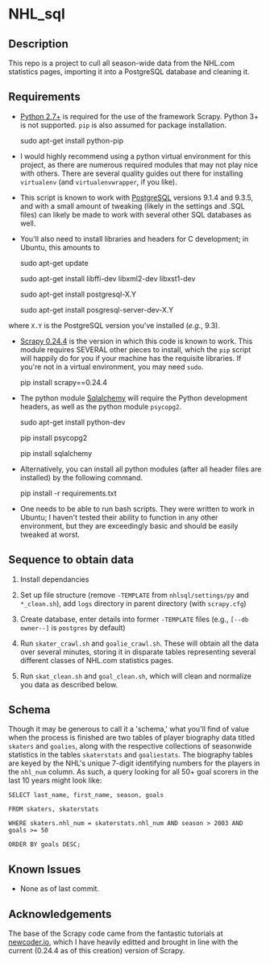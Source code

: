NHL_sql
=======

Description
-----------

This repo is a project to cull all season-wide data from the NHL.com statistics pages, importing it into a PostgreSQL database and cleaning it.

Requirements
------------

* [Python 2.7+][1] is required for the use of the framework Scrapy. Python 3+ is not supported.  `pip` is also assumed for package installation.

	sudo apt-get install python-pip

* I would highly recommend using a python virtual environment for this project, as there are numerous required modules that may not play nice with others.  There are several quality guides out there for installing `virtualenv` (and `virtualenvwrapper`, if you like).

* This script is known to work with [PostgreSQL][4] versions 9.1.4 and 9.3.5, and with a small amount of tweaking (likely in the settings and .SQL files) can likely be made to work with several other SQL databases as well.

* You'll also need to install libraries and headers for C development; in Ubuntu, this amounts to

	sudo apt-get update

	sudo apt-get install libffi-dev libxml2-dev libxst1-dev

	sudo apt-get install postgresql-X.Y

	sudo apt-get install posgresql-server-dev-X.Y

where `X.Y` is the PostgreSQL version you've installed (*e.g.*, 9.3).

* [Scrapy 0.24.4][2] is the version in which this code is known to work.  This module requires SEVERAL other pieces to install, which the `pip` script will happily do for you if your machine has the requisite libraries. If you're not in a virtual environment, you may need `sudo`.

	pip install scrapy==0.24.4

* The python module [Sqlalchemy][3] will require the Python development headers, as well as the python module `psycopg2`.

	sudo apt-get install python-dev

	pip install psycopg2

	pip install sqlalchemy

* Alternatively, you can install all python modules (after all header files are installed) by the following command.

	pip install -r requirements.txt

* One needs to be able to run bash scripts.  They were written to work in Ubuntu; I haven't tested their ability to function in any other environment, but they are exceedingly basic and should be easily tweaked at worst.

Sequence to obtain data
-----------------------

1. Install dependancies

2. Set up file structure (remove `-TEMPLATE` from `nhlsql/settings/py` and `*_clean.sh`), add `logs` directory in parent directory (with `scrapy.cfg`)

3. Create database, enter details into former `-TEMPLATE` files (e.g., `[--db owner--]` is `postgres` by default)

4. Run `skater_crawl.sh` and `goalie_crawl.sh`.  These will obtain all the data over several minutes, storing it in disparate tables representing several different classes of NHL.com statistics pages.

5. Run `skat_clean.sh` and `goal_clean.sh`, which will clean and normalize you data as described below.

Schema
------

Though it may be generous to call it a 'schema,' what you'll find of value when the process is finished are two tables of player biography data titled `skaters` and `goalies`, along with the respective collections of seasonwide statistics in the tables `skaterstats` and `goaliestats`.  The biography tables are keyed by the NHL's unique 7-digit identifying numbers for the players in the `nhl_num` column.  As such, a query looking for all 50+ goal scorers in the last 10 years might look like:

`SELECT last_name, first_name, season, goals`

`FROM skaters, skaterstats`

`WHERE skaters.nhl_num = skaterstats.nhl_num AND season > 2003 AND goals >= 50`

`ORDER BY goals DESC;`

Known Issues
------------

* None as of last commit.

Acknowledgements
----------------

The base of the Scrapy code came from the fantastic tutorials at [newcoder.io][5], which I have heavily editted and brought in line with the current (0.24.4 as of this creation) version of Scrapy.

[1]: https://www.python.org/download/   "Download Python"
[2]: http://doc.scrapy.org/en/latest/intro/install.html "Scrapy Installation Guide"
[3]: http://www.sqlalchemy.org/download.html "Download - SQLAlchemy"
[4]: http://www.postgresql.org/download/ "PostgreSQL: Downloads"
[5]: http://newcoder.io/scrape/ "New Coder - Web Scraper"
